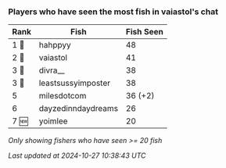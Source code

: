 ### Players who have seen the most fish in vaiastol's chat
| Rank | Fish | Fish Seen |
|------|--------|-----------|
| 1 🥇  | hahppyy  | 48 |
| 2 🥈  | vaiastol  | 41 |
| 3 🥉  | divra__  | 38 |
| 3 🥉  | leastsussyimposter  | 38 |
| 5  | milesdotcom  | 36 (+2) |
| 6  | dayzedinndaydreams  | 26 |
| 7 🆕 | yoimlee  | 20 |

_Only showing fishers who have seen >= 20 fish_

_Last updated at 2024-10-27 10:38:43 UTC_